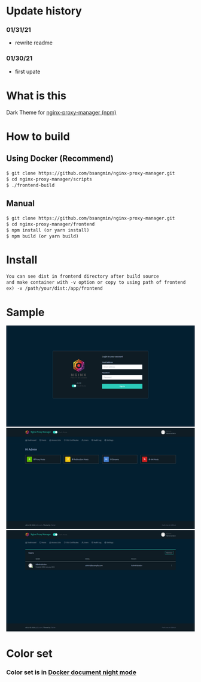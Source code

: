 Update history
==
### 01/31/21
- rewrite readme
### 01/30/21
- first upate


What is this
==
Dark Theme for [nginx-proxy-manager (npm)](https://github.com/jc21/nginx-proxy-manager)

How to build
==
## Using Docker (Recommend)
```
$ git clone https://github.com/bsangmin/nginx-proxy-manager.git
$ cd nginx-proxy-manager/scripts
$ ./frontend-build
```
## Manual
```
$ git clone https://github.com/bsangmin/nginx-proxy-manager.git
$ cd nginx-proxy-manager/frontend
$ npm install (or yarn install)
$ npm build (or yarn build)
```
Install
== 
```
You can see dist in frontend directory after build source
and make container with -v option or copy to using path of frontend
ex) -v /path/your/dist:/app/frontend
```

Sample
==
![sample1](./readme/01.png)
![sample2](./readme/02.png)
![sample3](./readme/03.png)

Color set
==
### Color set is in [Docker document night mode](https://docs.docker.com/)

